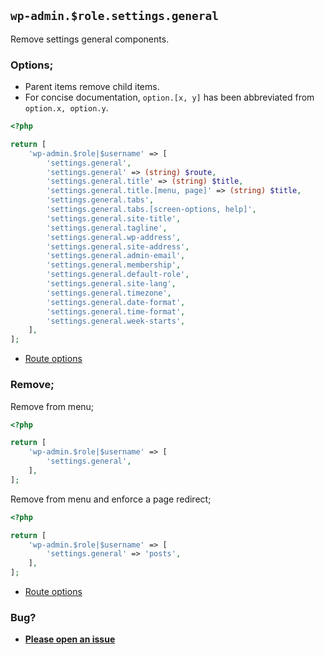 ## `wp-admin.$role.settings.general`

Remove settings general components.

### Options;

- Parent items remove child items.
- For concise documentation, `option.[x, y]` has been abbreviated from `option.x, option.y`.

```php
<?php

return [
    'wp-admin.$role|$username' => [
        'settings.general',
        'settings.general' => (string) $route,
        'settings.general.title' => (string) $title,
        'settings.general.title.[menu, page]' => (string) $title,
        'settings.general.tabs',
        'settings.general.tabs.[screen-options, help]',
        'settings.general.site-title',
        'settings.general.tagline',
        'settings.general.wp-address',
        'settings.general.site-address',
        'settings.general.admin-email',
        'settings.general.membership',
        'settings.general.default-role',
        'settings.general.site-lang',
        'settings.general.timezone',
        'settings.general.date-format',
        'settings.general.time-format',
        'settings.general.week-starts',
    ],
];
```

- [Route options](../route-options.md)

### Remove;

Remove from menu;

```php
<?php

return [
    'wp-admin.$role|$username' => [
        'settings.general',
    ],
];
```

Remove from menu and enforce a page redirect;

```php
<?php

return [
    'wp-admin.$role|$username' => [
        'settings.general' => 'posts',
    ],
];
```

- [Route options](../route-options.md)

### Bug?

- **[Please open an issue](https://github.com/darrenjacoby/intervention/issues/new?title=[wp-admin.settings.general]&labels=bug&assignees=darrenjacoby)**
